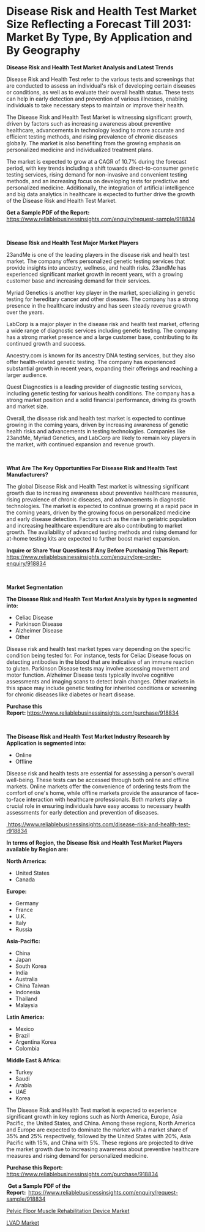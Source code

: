 <p><h1>Disease Risk and Health Test Market Size Reflecting a Forecast Till 2031: Market By Type, By Application and By Geography</h1></p><p><strong>Disease Risk and Health Test Market Analysis and Latest Trends</strong></p>
<p><p>Disease Risk and Health Test refer to the various tests and screenings that are conducted to assess an individual's risk of developing certain diseases or conditions, as well as to evaluate their overall health status. These tests can help in early detection and prevention of various illnesses, enabling individuals to take necessary steps to maintain or improve their health.</p><p>The Disease Risk and Health Test Market is witnessing significant growth, driven by factors such as increasing awareness about preventive healthcare, advancements in technology leading to more accurate and efficient testing methods, and rising prevalence of chronic diseases globally. The market is also benefiting from the growing emphasis on personalized medicine and individualized treatment plans.</p><p>The market is expected to grow at a CAGR of 10.7% during the forecast period, with key trends including a shift towards direct-to-consumer genetic testing services, rising demand for non-invasive and convenient testing methods, and an increasing focus on developing tests for predictive and personalized medicine. Additionally, the integration of artificial intelligence and big data analytics in healthcare is expected to further drive the growth of the Disease Risk and Health Test Market.</p></p>
<p><strong>Get a Sample PDF of the Report:&nbsp;</strong> <a href="https://www.reliablebusinessinsights.com/enquiry/request-sample/918834">https://www.reliablebusinessinsights.com/enquiry/request-sample/918834</a></p>
<p>&nbsp;</p>
<p><strong>Disease Risk and Health Test Major Market Players</strong></p>
<p><p>23andMe is one of the leading players in the disease risk and health test market. The company offers personalized genetic testing services that provide insights into ancestry, wellness, and health risks. 23andMe has experienced significant market growth in recent years, with a growing customer base and increasing demand for their services.</p><p>Myriad Genetics is another key player in the market, specializing in genetic testing for hereditary cancer and other diseases. The company has a strong presence in the healthcare industry and has seen steady revenue growth over the years.</p><p>LabCorp is a major player in the disease risk and health test market, offering a wide range of diagnostic services including genetic testing. The company has a strong market presence and a large customer base, contributing to its continued growth and success.</p><p>Ancestry.com is known for its ancestry DNA testing services, but they also offer health-related genetic testing. The company has experienced substantial growth in recent years, expanding their offerings and reaching a larger audience.</p><p>Quest Diagnostics is a leading provider of diagnostic testing services, including genetic testing for various health conditions. The company has a strong market position and a solid financial performance, driving its growth and market size.</p><p>Overall, the disease risk and health test market is expected to continue growing in the coming years, driven by increasing awareness of genetic health risks and advancements in testing technologies. Companies like 23andMe, Myriad Genetics, and LabCorp are likely to remain key players in the market, with continued expansion and revenue growth.</p></p>
<p>&nbsp;</p>
<p><strong>What Are The Key Opportunities For Disease Risk and Health Test Manufacturers?</strong></p>
<p><p>The global Disease Risk and Health Test market is witnessing significant growth due to increasing awareness about preventive healthcare measures, rising prevalence of chronic diseases, and advancements in diagnostic technologies. The market is expected to continue growing at a rapid pace in the coming years, driven by the growing focus on personalized medicine and early disease detection. Factors such as the rise in geriatric population and increasing healthcare expenditure are also contributing to market growth. The availability of advanced testing methods and rising demand for at-home testing kits are expected to further boost market expansion.</p></p>
<p><strong>Inquire or Share Your Questions If Any Before Purchasing This Report:</strong> <a href="https://www.reliablebusinessinsights.com/enquiry/pre-order-enquiry/918834">https://www.reliablebusinessinsights.com/enquiry/pre-order-enquiry/918834</a></p>
<p>&nbsp;</p>
<p><strong>Market Segmentation</strong></p>
<p><strong>The Disease Risk and Health Test Market Analysis by types is segmented into:</strong></p>
<p><ul><li>Celiac Disease</li><li>Parkinson Disease</li><li>Alzheimer Disease</li><li>Other</li></ul></p>
<p><p>Disease risk and health test market types vary depending on the specific condition being tested for. For instance, tests for Celiac Disease focus on detecting antibodies in the blood that are indicative of an immune reaction to gluten. Parkinson Disease tests may involve assessing movement and motor function. Alzheimer Disease tests typically involve cognitive assessments and imaging scans to detect brain changes. Other markets in this space may include genetic testing for inherited conditions or screening for chronic diseases like diabetes or heart disease.</p></p>
<p><strong>Purchase this Report:&nbsp;</strong><a href="https://www.reliablebusinessinsights.com/purchase/918834">https://www.reliablebusinessinsights.com/purchase/918834</a></p>
<p>&nbsp;</p>
<p><strong>The Disease Risk and Health Test Market Industry Research by Application is segmented into:</strong></p>
<p><ul><li>Online</li><li>Offline</li></ul></p>
<p><p>Disease risk and health tests are essential for assessing a person's overall well-being. These tests can be accessed through both online and offline markets. Online markets offer the convenience of ordering tests from the comfort of one's home, while offline markets provide the assurance of face-to-face interaction with healthcare professionals. Both markets play a crucial role in ensuring individuals have easy access to necessary health assessments for early detection and prevention of diseases.</p></p>
<p><a href="https://www.reliablebusinessinsights.com/disease-risk-and-health-test-r918834">&nbsp;https://www.reliablebusinessinsights.com/disease-risk-and-health-test-r918834</a></p>
<p><strong>In terms of Region, the Disease Risk and Health Test Market Players available by Region are:</strong></p>
<p>
    <p> <strong> North America: </strong>
        <ul>
            <li>United States</li>
            <li>Canada</li>
        </ul>
        </p> 
    <p> <strong> Europe: </strong>
        <ul>
            <li>Germany</li>
            <li>France</li>
            <li>U.K.</li>
            <li>Italy</li>
            <li>Russia</li>
        </ul>
        </p> 
    <p> <strong> Asia-Pacific: </strong>
        <ul>
            <li>China</li>
            <li>Japan</li>
            <li>South Korea</li>
            <li>India</li>
            <li>Australia</li>
            <li>China Taiwan</li>
            <li>Indonesia</li>
            <li>Thailand</li>
            <li>Malaysia</li>
        </ul>
        </p> 
    <p> <strong> Latin America: </strong>
        <ul>
            <li>Mexico</li>
            <li>Brazil</li>
            <li>Argentina Korea</li>
            <li>Colombia</li>
        </ul>
        </p> 
    <p> <strong> Middle East & Africa: </strong>
        <ul>
            <li>Turkey</li>
            <li>Saudi</li>
            <li>Arabia</li>
            <li>UAE</li>
            <li>Korea</li>
        </ul>
    </p>
    </p>
<p><p>The Disease Risk and Health Test market is expected to experience significant growth in key regions such as North America, Europe, Asia Pacific, the United States, and China. Among these regions, North America and Europe are expected to dominate the market with a market share of 35% and 25% respectively, followed by the United States with 20%, Asia Pacific with 15%, and China with 5%. These regions are projected to drive the market growth due to increasing awareness about preventive healthcare measures and rising demand for personalized medicine.</p></p>
<p><strong>Purchase this Report: </strong><a href="https://www.reliablebusinessinsights.com/purchase/918834">https://www.reliablebusinessinsights.com/purchase/918834</a></p>
<p>&nbsp;<strong>Get a Sample PDF of the Report:&nbsp;&nbsp;</strong><a href="https://www.reliablebusinessinsights.com/enquiry/request-sample/918834">https://www.reliablebusinessinsights.com/enquiry/request-sample/918834</a></p>
<p><strong></strong></p>
<p><p><a href="https://github.com/haleemasakdiya1/Market-Research-Report-List-1/blob/main/pelvic-floor-muscle-rehabilitation-device-market.md">Pelvic Floor Muscle Rehabilitation Device Market</a></p><p><a href="https://view.publitas.com/reportprime-1/lvad-market-outlook-and-forecast-from-2024-to-2031/">LVAD Market</a></p></p>